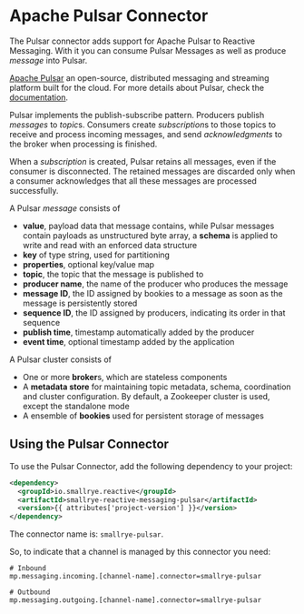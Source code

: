 # Apache Pulsar Connector

The Pulsar connector adds support for Apache Pulsar to Reactive Messaging. With
it you can consume Pulsar Messages as well as produce *message* into Pulsar.

[Apache Pulsar](https://pulsar.apache.org/) an open-source, distributed messaging
and streaming platform built for the cloud. For more details about Pulsar, check the
[documentation](https://pulsar.apache.org/docs/next/concepts-overview/).

Pulsar implements the publish-subscribe pattern.
Producers publish *messages* to *topic*s.
Consumers create *subscription*s to those topics to receive and process incoming messages,
and send *acknowledgments* to the broker when processing is finished.

When a *subscription* is created, Pulsar retains all messages, even if the consumer is disconnected.
The retained messages are discarded only when a consumer acknowledges that all these messages are processed successfully.

A Pulsar *message* consists of

- **value**, payload data that message contains, while Pulsar messages contain payloads as unstructured byte array,
a **schema** is applied to write and read with an enforced data structure
- **key** of type string, used for partitioning
- **properties**, optional key/value map
- **topic**, the topic that the message is published to
- **producer name**, the name of the producer who produces the message
- **message ID**, the ID assigned by bookies to a message as soon as the message is persistently stored
- **sequence ID**, the ID assigned by producers, indicating its order in that sequence
- **publish time**, timestamp automatically added by the producer
- **event time**, optional timestamp added by the application

A Pulsar cluster consists of
- One or more **broker**s, which are stateless components
- A **metadata store** for maintaining topic metadata, schema, coordination and cluster configuration.
By default, a Zookeeper cluster is used, except the standalone mode
- A ensemble of **bookies** used for persistent storage of messages


## Using the Pulsar Connector

To use the Pulsar Connector, add the following dependency to your
project:

``` xml
<dependency>
  <groupId>io.smallrye.reactive</groupId>
  <artifactId>smallrye-reactive-messaging-pulsar</artifactId>
  <version>{{ attributes['project-version'] }}</version>
</dependency>
```

The connector name is: `smallrye-pulsar`.

So, to indicate that a channel is managed by this connector you need:

```properties
# Inbound
mp.messaging.incoming.[channel-name].connector=smallrye-pulsar

# Outbound
mp.messaging.outgoing.[channel-name].connector=smallrye-pulsar
```
